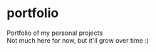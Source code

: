 # portfolio
Portfolio of my personal projects<br>
Not much here for now, but it'll grow over time :)
